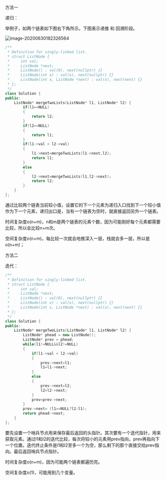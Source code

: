 方法一

递归：

举例子，如两个链表如下图右下角所示。下图表示递推 和 回溯阶段。

![image-20200630182326564](C:\Users\航航雷\AppData\Roaming\Typora\typora-user-images\image-20200630182326564.png)

```c++
/**
 * Definition for singly-linked list.
 * struct ListNode {
 *     int val;
 *     ListNode *next;
 *     ListNode() : val(0), next(nullptr) {}
 *     ListNode(int x) : val(x), next(nullptr) {}
 *     ListNode(int x, ListNode *next) : val(x), next(next) {}
 * };
 */
class Solution {
public:
    ListNode* mergeTwoLists(ListNode* l1, ListNode* l2) {
        if(l1==NULL)
        {
            return l2;
        }
        if(l2==NULL)
        {
            return l1;
        }
        if(l1->val < l2->val)
        {
            l1->next=mergeTwoLists(l1->next,l2);
            return l1;
        }
        else
        {
            l2->next=mergeTwoLists(l1,l2->next);
            return l2;
        }
    }
};
```

通过比较两个链表当前较小值，设置它的下一个元素为递归入口找到下一个较小值作为下一个元素，递归出口是，当有一个链表为空时，就直接返回另外一个链表。

时间复杂度o(n+m)，n和m是两个链表的元素个数，因为可能刚好每个元素都需要比较，所以会比较n+m次。

空间复杂度o(n+m)，每比较一次就会地推深入一层，栈就会多一层，所以是o(n+m)；

方法二

迭代：

```c++
/**
 * Definition for singly-linked list.
 * struct ListNode {
 *     int val;
 *     ListNode *next;
 *     ListNode() : val(0), next(nullptr) {}
 *     ListNode(int x) : val(x), next(nullptr) {}
 *     ListNode(int x, ListNode *next) : val(x), next(next) {}
 * };
 */
class Solution {
public:
    ListNode* mergeTwoLists(ListNode* l1, ListNode* l2) {
        ListNode* phead = new ListNode();
        ListNode* prev = phead;
        while(l1!=NULL&&l2!=NULL)
        {
            if(l1->val < l2->val)
            {
                prev->next=l1;
                l1=l1->next;
            }
            else
            {
                prev->next=l2;
                l2=l2->next;
            }
            prev=prev->next;
        }
        prev->next= (l1==NULL?l2:l1);
        return phead->next;
    }
};
```

要先设置一个哨兵节点用来保存最后返回的头指针。其次要有一个迭代指针，用来获取元素。通过l1和l2的迭代比较，每次将较小的元素用prev指向，prev再指向下一个位置。迭代终止条件是l1和l2至多一个为空，那么剩下的那个直接交给prev指向。最后返回哨兵节点指针。

时间复杂度o(n+m)，因为可能两个链表都遍历完。

空间复杂度o(1)，可能用到几个变量。